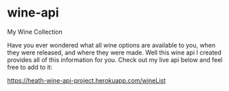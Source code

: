 # wine-api
My Wine Collection

Have you ever wondered what all wine options are available to you, when they were released, and where they were made. Well this wine api I created provides all of this information for you. Check out my live api below and feel free to add to it:

https://heath-wine-api-project.herokuapp.com/wineList
